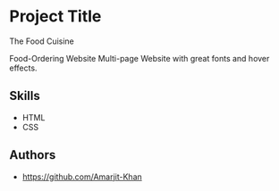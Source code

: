 
# Project Title

The Food Cuisine

Food-Ordering Website
Multi-page Website with great fonts and hover effects.
## Skills
* HTML
* CSS
## Authors

- https://github.com/Amarjit-Khan

